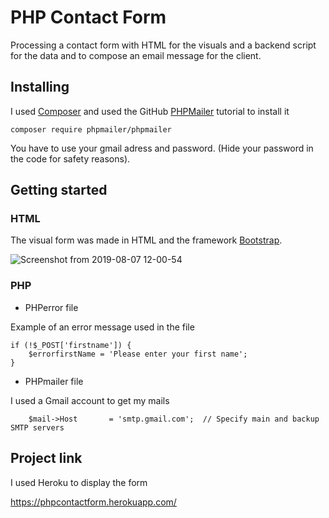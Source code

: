 # PHP Contact Form

Processing a contact form with HTML for the visuals and a backend script for the data and to compose an email message for the client.



## Installing
I used [Composer](https://getcomposer.org/)  and used the GitHub [PHPMailer](https://github.com/PHPMailer/PHPMailer) tutorial to install it

```
composer require phpmailer/phpmailer
```

You have to use your gmail adress and password. (Hide your password in the code for safety reasons).

## Getting started

### HTML
 The visual form was made in HTML and the framework [Bootstrap](https://getbootstrap.com/).

![Screenshot from 2019-08-07 12-00-54](https://user-images.githubusercontent.com/49682756/62614170-29e28280-b90b-11e9-8ef8-80acc587005a.png)



### PHP

* PHPerror file

Example of an error message used in the file

```
if (!$_POST['firstname']) {
	$errorfirstName = 'Please enter your first name';
}
```

* PHPmailer file

I used a Gmail account to get my mails

```
    $mail->Host       = 'smtp.gmail.com';  // Specify main and backup SMTP servers
```

## Project link

I used Heroku to display the form

https://phpcontactform.herokuapp.com/








